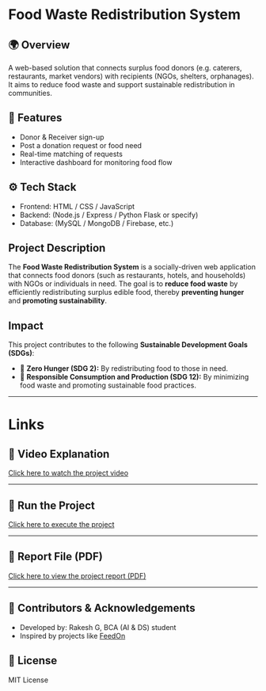# Food Waste Redistribution System

## 🌍 Overview  
A web-based solution that connects surplus food donors (e.g. caterers, restaurants, market vendors) with recipients (NGOs, shelters, orphanages). It aims to reduce food waste and support sustainable redistribution in communities.

## 🧪 Features  
- Donor & Receiver sign-up
- Post a donation request or food need
- Real-time matching of requests
- Interactive dashboard for monitoring food flow

## ⚙️ Tech Stack  
- Frontend: HTML / CSS / JavaScript  
- Backend: (Node.js / Express / Python Flask or specify)  
- Database: (MySQL / MongoDB / Firebase, etc.)

## Project Description
The **Food Waste Redistribution System** is a socially-driven web application that connects food donors (such as restaurants, hotels, and households) with NGOs or individuals in need. The goal is to **reduce food waste** by efficiently redistributing surplus edible food, thereby **preventing hunger** and **promoting sustainability**.

## Impact
This project contributes to the following **Sustainable Development Goals (SDGs)**:
- 🎯 **Zero Hunger (SDG 2):** By redistributing food to those in need.
- 🎯 **Responsible Consumption and Production (SDG 12):** By minimizing food waste and promoting sustainable food practices.

---

# Links

## 🎥 Video Explanation
[Click here to watch the project video](https://www.dropbox.com/scl/fi/thaqulxg31sbrer64axn3/Food-Waste-Redistribution-Presentation.mp4?rlkey=crekh4x18ie7wqdpf1x28kw9n&st=vd7wxpiw&dl=0)

---

## 🚀 Run the Project
[Click here to execute the project](https://rakesh4407.github.io/Food-waste-redistribution-system/)


---

## 📄 Report File (PDF)
[Click here to view the project report (PDF)](https://github.com/rakesh4407/Rakesh_BCA_B_Food-waste-Redistribution/blob/main/Food%20Waste%20Redistribution%20Report%20Rakesh_BCA-B.pdf)

---
## 👥 Contributors & Acknowledgements  
- Developed by: Rakesh G, BCA (AI & DS) student  
- Inspired by projects like [FeedOn](https://github.com/anushadatta/FeedOn) 

## 📌 License  
MIT License


